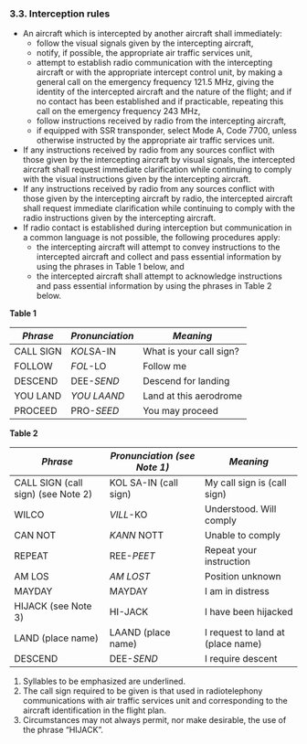 ### 3.3. **Interception rules**

- An aircraft which is intercepted by another aircraft shall immediately:
  - follow the visual signals given by the intercepting aircraft,
  - notify, if possible, the appropriate air traffic services unit,
  - attempt to establish radio communication with the intercepting aircraft or with the appropriate intercept control unit, by making a general call on the emergency frequency 121.5 MHz, giving the identity of the intercepted  aircraft and the nature of the flight; and if no contact has been  established and if practicable, repeating this call on the emergency  frequency 243 MHz,
  - follow instructions received by radio from the intercepting aircraft,
  - if equipped with SSR transponder, select Mode A, Code 7700, unless  otherwise instructed by the appropriate air traffic services unit.
- If any instructions received by radio from any sources conflict with those given by the intercepting aircraft by visual signals, the intercepted  aircraft shall request immediate clarification while continuing to  comply with the visual instructions given by the intercepting aircraft.
- If any instructions received by radio from any sources conflict with those given by the intercepting aircraft by radio, the intercepted aircraft  shall request immediate clarification while continuing to comply with  the radio instructions given by the intercepting aircraft.
- If radio contact is established during interception but communication in a common language is not possible, the following procedures apply:
  - the intercepting aircraft will attempt to convey instructions to the  intercepted aircraft and collect and pass essential information by using the phrases in Table 1 below, and
  - the intercepted aircraft shall attempt to acknowledge instructions and pass essential information by using the phrases in Table 2 below.

**Table 1**

| *Phrase*  | *Pronunciation* | *Meaning*               |
| --------- | --------------- | ----------------------- |
| CALL SIGN | *KOL*SA-IN      | What is your call sign? |
| FOLLOW    | *FOL*-LO        | Follow me               |
| DESCEND   | DEE-*SEND*      | Descend for landing     |
| YOU LAND  | *YOU* *LAAND*   | Land at this aerodrome  |
| PROCEED   | PRO-*SEED*      | You may proceed         |

**Table 2**

| *Phrase*                           | *Pronunciation (see Note 1)* | *Meaning*                         |
| ---------------------------------- | ---------------------------- | --------------------------------- |
| CALL SIGN (call sign) (see Note 2) | KOL SA-IN (call sign)        | My call sign is (call sign)       |
| WILCO                              | *VILL*-KO                    | Understood. Will comply           |
| CAN NOT                            | *KANN* NOTT                  | Unable to comply                  |
| REPEAT                             | REE-*PEET*                   | Repeat your instruction           |
| AM LOS                             | *AM* *LOST*                  | Position unknown                  |
| MAYDAY                             | MAYDAY                       | I am in distress                  |
| HIJACK (see Note 3)                | HI-JACK                      | I have been hijacked              |
| LAND (place name)                  | LAAND (place name)           | I request to land at (place name) |
| DESCEND                            | DEE-*SEND*                   | I require descent                 |

1. Syllables to be emphasized are underlined.
2. The call sign required to be given is that used in radiotelephony  communications with air traffic services unit and corresponding to the  aircraft identification in the flight plan.
3. Circumstances may not always permit, nor make desirable, the use of the phrase “HIJACK”.